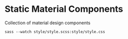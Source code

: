 # Static Material Components
Collection of material design components

`sass --watch style/style.scss:style/style.css`
